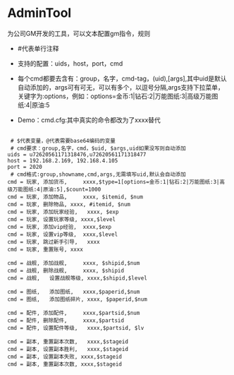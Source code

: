 # AdminTool
为公司GM开发的工具，可以文本配置gm指令，规则

- #代表单行注释
- 支持的配置：uids，host，port，cmd
- 每个cmd都要去含有：group，名字，cmd-tag，(uid),[args],其中uid是默认自动添加的，args可有可无，可以有多个，以逗号分隔,args支持下拉菜单，关键字为:options，例如：options=金币:1|钻石:2|万能图纸:3|高级万能图纸:4|原油:5

- Demo：cmd.cfg:其中真实的命令都改为了xxxx替代
<pre><code>
 # $代表变量，@代表需要base64编码的变量
 # cmd要求：group,名字，cmd，$uid, $args,uid如果没写则自动添加
uids = u72620561171318476,u72620561171318477
host = 192.168.2.169, 192.168.4.105
port = 2020
 # cmd格式:group,showname,cmd,args,无需填写uid,默认会自动添加
cmd = 玩家, 添加货币, 	xxxx,$type=1[options=金币:1|钻石:2|万能图纸:3|高级万能图纸:4|原油:5],$count=1000
cmd = 玩家, 添加物品, 	xxxx, $itemid, $num
cmd = 玩家, 删除物品,	xxxx, #itemid, $num
cmd = 玩家, 添加玩家经验,	xxxx, $exp
cmd = 玩家, 设置玩家等级, xxxx,$level
cmd = 玩家, 添加vip经验,	xxxx,$exp
cmd = 玩家, 设置vip等级,	xxxx,$level
cmd = 玩家, 跳过新手引导,	xxxx
cmd = 玩家, 重置账号,	xxxx

cmd = 战舰, 添加战舰,		xxxx, $shipid,$num
cmd = 战舰, 删除战舰,		xxxx, $shipid
cmd = 战舰,	设置战舰等级,	xxxx,$shipid,$level

cmd = 图纸,	添加图纸,	xxxx,$paperid,$num
cmd = 图纸,	添加图纸碎片,	xxxx, $paperid,$num

cmd = 配件, 添加配件, 	xxxx,$partsid,$num
cmd = 配件, 删除配件,		xxxx,$partsid
cmd = 配件, 设置配件等级,	xxxx,$partsid, $lv

cmd = 副本, 重置副本次数,	xxxx,$stageid
cmd = 副本, 设置副本胜利,	xxxx,$stageid
cmd = 副本, 设置副本失败, xxxx,$stageid
cmd = 副本, 重置副本次数, xxxx,$stageid
</code></pre> 
